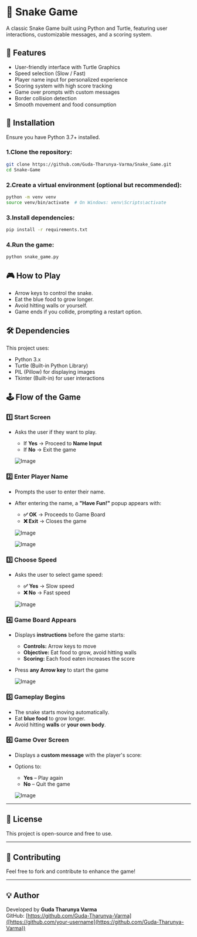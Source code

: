 # 🐍 Snake Game

A classic Snake Game built using Python and Turtle, featuring user interactions, customizable messages, and a scoring system.



## 📌 Features

- User-friendly interface with Turtle Graphics
- Speed selection (Slow / Fast)
- Player name input for personalized experience
- Scoring system with high score tracking
- Game over prompts with custom messages
- Border collision detection
- Smooth movement and food consumption



## 🔧 Installation

Ensure you have Python 3.7+ installed.

### 1.Clone the repository:

```bash
git clone https://github.com/Guda-Tharunya-Varma/Snake_Game.git
cd Snake-Game

```
### 2.Create a virtual environment (optional but recommended):

```bash
python -m venv venv
source venv/bin/activate  # On Windows: venv\Scripts\activate
```
### 3.Install dependencies:

```bash
pip install -r requirements.txt
```
### 4.Run the game:

```bash
python snake_game.py

```


## 🎮 How to Play

- Arrow keys to control the snake.
- Eat the blue food to grow longer.
- Avoid hitting walls or yourself.
- Game ends if you collide, prompting a restart option.
##  🛠️ Dependencies

This project uses:
- Python 3.x
- Turtle (Built-in Python Library)
- PIL (Pillow) for displaying images
- Tkinter (Built-in) for user interactions


## 🕹️ Flow of the Game  

### 1️⃣ Start Screen  
- Asks the user if they want to play.  
  - If **Yes** → Proceed to **Name Input**  
  - If **No** → Exit the game  

  ![Image](https://github.com/user-attachments/assets/fbd80b74-e0f3-44d2-bfa2-6da1cec6a3d9) 

### 2️⃣ Enter Player Name  
- Prompts the user to enter their name.  
- After entering the name, a **"Have Fun!"** popup appears with:  
  - **✅ OK** → Proceeds to Game Board  
  - **❌ Exit** → Closes the game  

  ![Image](https://github.com/user-attachments/assets/4957d4ba-d394-4e69-959b-c757976cbd26) 

  ![Image](https://github.com/user-attachments/assets/e3e3e8ba-b38b-477f-bdc2-873ecda2002d)

### 3️⃣ Choose Speed  
- Asks the user to select game speed:  
  - **✅ Yes** → Slow speed  
  - **❌ No** → Fast speed  

  ![Image](https://github.com/user-attachments/assets/34b09f05-2268-4e36-b21c-bd8452bc2ac6) 

### 4️⃣ Game Board Appears  
- Displays **instructions** before the game starts:  
  - **Controls:** Arrow keys to move  
  - **Objective:** Eat food to grow, avoid hitting walls  
  - **Scoring:** Each food eaten increases the score  
- Press **any  Arrow key** to start the game  

  ![Image](https://github.com/user-attachments/assets/6f817293-9850-4d5c-aea9-f2415e609c11)

### 5️⃣ Gameplay Begins  
- The snake starts moving automatically.  
- Eat **blue food** to grow longer.  
- Avoid hitting **walls** or **your own body**.  

### 6️⃣ Game Over Screen  
- Displays a **custom message** with the player's score:  
- Options to:  
  - **Yes** – Play again  
  - **No** – Quit the game
     
  ![Image](https://github.com/user-attachments/assets/ab21b237-131d-414f-96d2-2bb71e3f4de6)   
 

------

## 📜 License  
This project is open-source and free to use.

---

## 🤝 Contributing  
Feel free to fork and contribute to enhance the game!

---

## 💡 Author  
Developed by **Guda Tharunya Varma**  
GitHub: [https://github.com/Guda-Tharunya-Varma]([https://github.com/your-username](https://github.com/Guda-Tharunya-Varma))

